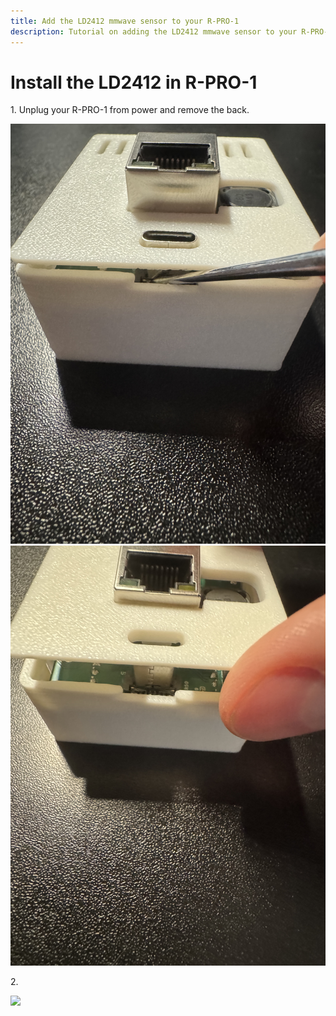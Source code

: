 ```yaml
---
title: Add the LD2412 mmwave sensor to your R-PRO-1
description: Tutorial on adding the LD2412 mmwave sensor to your R-PRO-1
---
```

# Install the LD2412 in R-PRO-1

1\. Unplug your R-PRO-1 from power and remove the back.

![](../../../assets/rpro-1-add-co2-lift-lid-1.jpg)![](../../../assets/rpro-1-add-co2-remove-lid.jpg)

2\.

![](../../../assets/r-pro-1-ld2412-install.webp)